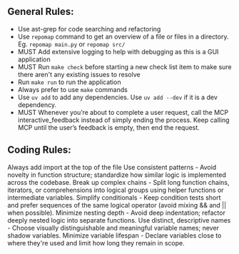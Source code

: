 ## General Rules:

- Use ast-grep for code searching and refactoring
- Use `repomap` command to get an overview of a file or files in a directory.
  Eg. `repomap main.py` or `repomap src/`
- MUST Add extensive logging to help with debugging as this is a GUI application
- MUST Run `make check` before starting a new check list item to make sure there aren't any existing issues to resolve
- Run `make run` to run the application
- Always prefer to use `make` commands
- Use `uv add` to add any dependencies. Use `uv add --dev` if it is a dev dependency.
- MUST Whenever you’re about to complete a user request, call the MCP interactive_feedback instead of simply ending the process. Keep calling MCP until the user’s feedback is empty, then end the request.

## Coding Rules:

Always add import at the top of the file
Use consistent patterns - Avoid novelty in function structure; standardize how similar logic is implemented across the codebase.
Break up complex chains - Split long function chains, iterators, or comprehensions into logical groups using helper functions or intermediate variables.
Simplify conditionals - Keep condition tests short and prefer sequences of the same logical operator (avoid mixing && and || when possible).
Minimize nesting depth - Avoid deep indentation; refactor deeply nested logic into separate functions.
Use distinct, descriptive names - Choose visually distinguishable and meaningful variable names; never shadow variables.
Minimize variable lifespan - Declare variables close to where they're used and limit how long they remain in scope.
